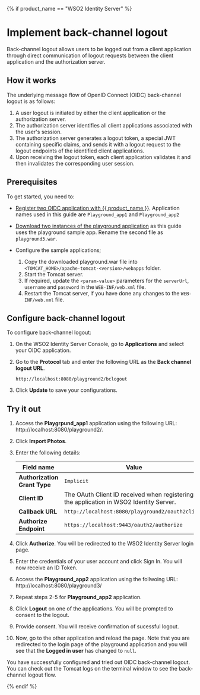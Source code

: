 
{% if product_name == "WSO2 Identity Server" %}
# Implement back-channel logout

Back-channel logout allows users to be logged out from a client application through direct communication of logout requests between the client application and the authorization server.

## How it works

The underlying message flow of OpenID Connect (OIDC) back-channel logout is as follows:

1. A user logout is initiated by either the client application or the authorization server.
2. The authorization server identifies all client applications associated with the user's session.
3. The authorization server generates a logout token, a special JWT containing specific claims, and sends it with a logout request to the logout endpoints of the identified client applications.
4. Upon receiving the logout token, each client application validates it and then invalidates the corresponding user session.

## Prerequisites
To get started, you need to:
  
- [Register two OIDC application with {{ product_name }}]({{base_path}}/guides/applications/register-oidc-web-app/). Application names used in this guide are `Playground_app1` and `Playground_app2`

- [Download two instances of the playground application](https://github.com/wso2/samples-is/releases/download/v4.5.2/playground2.war) as this guide uses the playground sample app. Rename the second file as `playground3.war`.

- Configure the sample applications;

    1. Copy the downloaded playground.war file into `<TOMCAT_HOME>/apache-tomcat-<version>/webapps` folder.
    2. Start the Tomcat server.
    3. If required, update the `<param-value>` parameters for the `serverUrl`, `username` and `password` in the `WEB-INF/web.xml` file.
    4. Restart the Tomcat server, if you have done any changes to the `WEB-INF/web.xml` file.


## Configure back-channel logout

To configure back-channel logout:

1. On the WSO2 Identity Server Console, go to **Applications** and select your OIDC application.
2. Go to the **Protocol** tab and enter the following URL as the **Back channel logout URL**.

    ```
    http://localhost:8080/playground2/bclogout
    ```

3. Click **Update** to save your configurations.

## Try it out

1. Access the **Playgrpund_app1** application using the following URL: http://localhost:8080/playground2/.

2. Click **Import Photos**.

3. Enter the following details:

    | Field name  | Value |
    |-------------|-------|
    | **Authorization Grant Type**  | `Implicit`  |
    | **Client ID**     | The OAuth Client ID received when registering the application in WSO2 Identity Server.  |
    | **Callback URL**  | `http://localhost:8080/playground2/oauth2client`  |
    | **Authorize Endpoint**  | `https://localhost:9443/oauth2/authorize` |

4. Click **Authorize**. You will be redirected to the WSO2 Identity Server login page.

5. Enter the credentials of your user account and click Sign In. You will now receive an ID Token.

6. Access the **Playground_app2** application using the follwoing URL: http://localhost:8080/playground3/

7. Repeat steps 2-5 for **Playground_app2** application.

8. Click **Logout** on one of the applications. You will be prompted to consent to the logout.

9. Provide consent. You will receive confirmation of sucessful logout.

10. Now, go to the other application and reload the page. Note that you are redirected to the login page of the playground application and you will see that the **Logged in user** has changed to `null`.

You have successfully configured and tried out OIDC back-channel logout. You can check out the Tomcat logs on the terminal window to see the back-channel logout flow.

{% endif %}